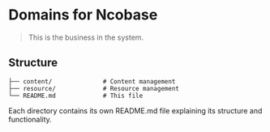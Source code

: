 # Domains for Ncobase

> This is the business in the system.

## Structure

```plantext
├── content/              # Content management
├── resource/             # Resource management
└── README.md             # This file
```

Each directory contains its own README.md file explaining its structure and functionality.
